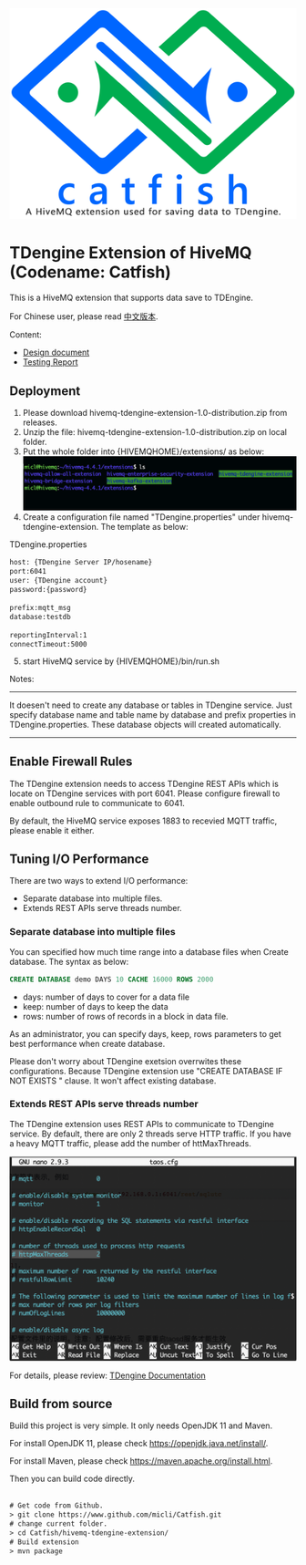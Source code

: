 ![catfish logo](./images/catfish-logo.png)

# TDengine Extension of HiveMQ (Codename: Catfish)

This is a HiveMQ extension that supports data save to TDEngine.

For Chinese user, please read [中文版本](index_cn.md).

Content:

+ [Design document](design.md)
+ [Testing Report](testing.md)

## Deployment

1. Please download hivemq-tdengine-extension-1.0-distribution.zip from releases.
2. Unzip the file: hivemq-tdengine-extension-1.0-distribution.zip on local folder.
3. Put the whole folder into {HIVEMQHOME}/extensions/ as below:
![extensions folder layout](./images/extension-folder.png)
4. Create a configuration file named "TDengine.properties" under hivemq-tdengine-extension. The template as below:

TDengine.properties
```shell
host: {TDengine Server IP/hosename}
port:6041
user: {TDengine account}
password:{password}

prefix:mqtt_msg
database:testdb

reportingInterval:1
connectTimeout:5000
```
5. start HiveMQ service by {HIVEMQHOME}/bin/run.sh

Notes:
****
It doesen't need to create any database or tables in TDengine service. Just specify database name and table name by database and prefix properties in TDengine.properties. These database objects will created automatically.
****

## Enable Firewall Rules

The TDengine extension needs to access TDengine REST APIs which is locate on TDengine services with port 6041. Please configure firewall to enable outbound rule to communicate to 6041.

By default, the HiveMQ service exposes 1883 to recevied MQTT traffic, please enable it either.

## Tuning I/O Performance

There are two ways to extend I/O performance:
+ Separate database into multiple files.
+ Extends REST APIs serve threads number.

### Separate database into multiple files

You can specified how much time range into a database files when Create database. The syntax as below:

```sql
CREATE DATABASE demo DAYS 10 CACHE 16000 ROWS 2000 
```
+ days: number of days to cover for a data file
+ keep: number of days to keep the data
+ rows: number of rows of records in a block in data file.

As an administrator, you can specify days, keep, rows parameters to get best performance when create database.

Please don't worry about TDengine exetsion overrwites these configurations. Because TDengine extension use "CREATE DATABASE IF NOT EXISTS " clause. It won't affect existing database.

### Extends REST APIs serve threads number

The TDengine extension uses REST APIs to communicate to TDengine service. By default, there are only 2 threads serve HTTP traffic. If you have a heavy MQTT traffic, please add the number of httMaxThreads.

![taos.cfg](./images/tsos.cfg.png)

For details, please review:
[TDengine Documentation](https://www.taosdata.com/en/documentation/administrator/#Configuration-on-Server)

## Build from source

Build this project is very simple. It only needs OpenJDK 11 and Maven.

For install OpenJDK 11, please check https://openjdk.java.net/install/.

For install Maven, please check https://maven.apache.org/install.html.

Then you can build code directly.

```shell

# Get code from Github.
> git clone https://www.github.com/micli/Catfish.git
# change current folder.
> cd Catfish/hivemq-tdengine-extension/
# Build extension
> mvn package

```
